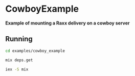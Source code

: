 # CowboyExample

**Example of mounting a Raxx delivery on a cowboy server**

## Running

```bash
cd examples/cowboy_example

mix deps.get

iex -S mix
```
